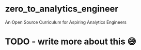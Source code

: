 # zero_to_analytics_engineer
An Open Source Curriculum for Aspiring Analytics Engineers

# TODO - write more about this :sweat_smile:

